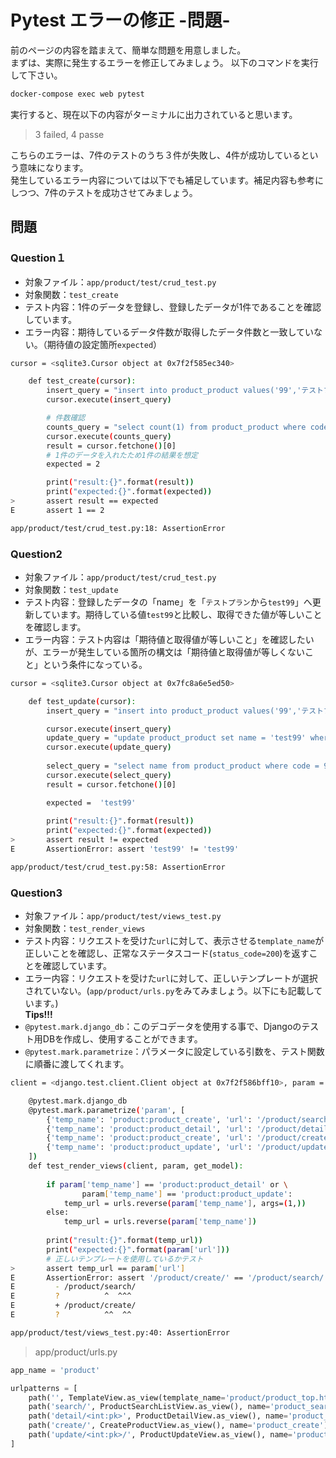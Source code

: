# Pytest エラーの修正 -問題-

前のページの内容を踏まえて、簡単な問題を用意しました。<br>
まずは、実際に発生するエラーを修正してみましょう。
以下のコマンドを実行して下さい。

```sh
docker-compose exec web pytest
```

実行すると、現在以下の内容がターミナルに出力されていると思います。

>3 failed, 4 passe

こちらのエラーは、7件のテストのうち３件が失敗し、4件が成功しているという意味になります。<br>
発生しているエラー内容については以下でも補足しています。補足内容も参考にしつつ、7件のテストを成功させてみましょう。

## 問題
### Question１
- 対象ファイル：`app/product/test/crud_test.py`<br>
- 対象関数：`test_create`<br>
- テスト内容：1件のデータを登録し、登録したデータが1件であることを確認しています。<br>
- エラー内容：期待しているデータ件数が取得したデータ件数と一致していない。（期待値の設定箇所`expected`）

```sh
cursor = <sqlite3.Cursor object at 0x7f2f585ec340>

    def test_create(cursor):
        insert_query = "insert into product_product values('99','テストプラン','これはテストプランです', '99999', '2021-08-18','2021-08-19','createuser','updateuser');"
        cursor.execute(insert_query)

        # 件数確認
        counts_query = "select count(1) from product_product where code = 99;"
        cursor.execute(counts_query)
        result = cursor.fetchone()[0]
        # 1件のデータを入れたため1件の結果を想定
        expected = 2

        print("result:{}".format(result))
        print("expected:{}".format(expected))
>       assert result == expected
E       assert 1 == 2

app/product/test/crud_test.py:18: AssertionError
```

### Question2
- 対象ファイル：`app/product/test/crud_test.py`<br>
- 対象関数：`test_update`<br>
- テスト内容：登録したデータの「name」を「`テストプラン`から`test99`」へ更新しています。期待している値`test99`と比較し、取得できた値が等しいことを確認します。<br>
- エラー内容：テスト内容は「期待値と取得値が等しいこと」を確認したいが、エラーが発生している箇所の構文は「期待値と取得値が等しくないこと」という条件になっている。

```sh
cursor = <sqlite3.Cursor object at 0x7fc8a6e5ed50>

    def test_update(cursor):
        insert_query = "insert into product_product values('99','テストプラン','これはテストプランです', '99999', '2021-08-18','2021-08-19','createuser','updateuser');"

        cursor.execute(insert_query)
        update_query = "update product_product set name = 'test99' where code = 99;"
        cursor.execute(update_query)
    
        select_query = "select name from product_product where code = 99;"
        cursor.execute(select_query)
        result = cursor.fetchone()[0]

        expected =  'test99'
    
        print("result:{}".format(result))
        print("expected:{}".format(expected))
>       assert result != expected
E       AssertionError: assert 'test99' != 'test99'

app/product/test/crud_test.py:58: AssertionError
```

### Question3
- 対象ファイル：`app/product/test/views_test.py`<br>
- 対象関数：`test_render_views`<br>
- テスト内容：リクエストを受けた`url`に対して、表示させる`template_name`が正しいことを確認し、正常なステータスコード(`status_code=200`)を返すことを確認しています。<br>
- エラー内容：リクエストを受けた`url`に対して、正しいテンプレートが選択されていない。(`app/product/urls.py`をみてみましょう。以下にも記載しています。)<br>
**Tips!!!**<br>
- `@pytest.mark.django_db`：このデコデータを使用する事で、Djangoのテスト用DBを作成し、使用することができます。<br>
- `@pytest.mark.parametrize`：パラメータに設定している引数を、テスト関数に順番に渡してくれます。<br>


```sh
client = <django.test.client.Client object at 0x7f2f586bff10>, param = {'temp_name': 'product:product_create', 'url': '/product/search/'}, get_model = <Product: Product object (1)>

    @pytest.mark.django_db
    @pytest.mark.parametrize('param', [
        {'temp_name': 'product:product_create', 'url': '/product/search/'},
        {'temp_name': 'product:product_detail', 'url': '/product/detail/1'},
        {'temp_name': 'product:product_create', 'url': '/product/create/'},
        {'temp_name': 'product:product_update', 'url': '/product/update/1/'}
    ])
    def test_render_views(client, param, get_model):
    
        if param['temp_name'] == 'product:product_detail' or \
                param['temp_name'] == 'product:product_update':
            temp_url = urls.reverse(param['temp_name'], args=(1,))
        else:
            temp_url = urls.reverse(param['temp_name'])
    
        print("result:{}".format(temp_url))
        print("expected:{}".format(param['url']))
        # 正しいテンプレートを使用しているかテスト
>       assert temp_url == param['url']
E       AssertionError: assert '/product/create/' == '/product/search/'
E         - /product/search/
E         ?          ^  ^^^
E         + /product/create/
E         ?          ^^  ^^

app/product/test/views_test.py:40: AssertionError
```

> app/product/urls.py

```python
app_name = 'product'

urlpatterns = [
    path('', TemplateView.as_view(template_name='product/product_top.html'), name='top'),
    path('search/', ProductSearchListView.as_view(), name='product_search'),
    path('detail/<int:pk>', ProductDetailView.as_view(), name='product_detail'),
    path('create/', CreateProductView.as_view(), name='product_create'),
    path('update/<int:pk>/', ProductUpdateView.as_view(), name='product_update'),
]
```
